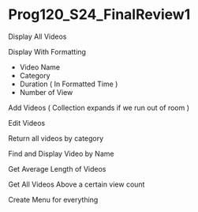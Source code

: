 # Prog120_S24_FinalReview1

Display All Videos

Display With Formatting
- Video Name
- Category
- Duration ( In Formatted Time )
- Number of View

Add Videos ( Collection expands if we run out of room )

Edit Videos

Return all videos by category

Find and Display Video by Name

Get Average Length of Videos 

Get All Videos Above a certain view count

Create Menu for everything
